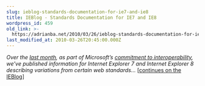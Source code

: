 ```yaml
---
slug: ieblog-standards-documentation-for-ie7-and-ie8
title: IEBlog - Standards Documentation for IE7 and IE8
wordpress_id: 459
old_link: >-
  https://adrianba.net/2010/03/26/ieblog-standards-documentation-for-ie7-and-ie8/
last_modified_at: 2010-03-26T20:45:00.000Z
---
```


_Over the _[_last month_](http://blogs.msdn.com/ie/archive/2010/03/17/more-standards-documentation-available.aspx)_, as part of Microsoft’s _[_commitment to interoperability_](http://www.microsoft.com/interop/)_, we’ve published information for Internet Explorer 7 and Internet Explorer 8 describing variations from certain web standards…_ [[continues on the IEBlog](http://blogs.msdn.com/b/ie/archive/2010/03/26/standards-documentation-for-ie7-and-ie8.aspx)]
